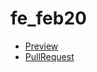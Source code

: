 # fe_feb20
* [Preview](https://github.com/hheight/fe_feb20/)
* [PullRequest](https://github.com/hheight/fe_feb20/pull/1/files)
